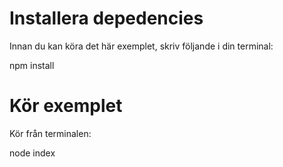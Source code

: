 # Installera depedencies
Innan du kan köra det här exemplet, skriv följande i din terminal:

npm install

# Kör exemplet
Kör från terminalen:

node index
